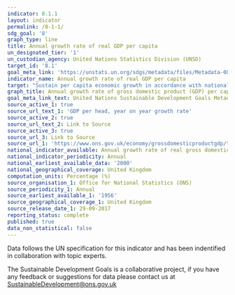```yaml
---
indicator: 8.1.1
layout: indicator
permalink: /8-1-1/
sdg_goal: '8'
graph_type: line
title: Annual growth rate of real GDP per capita
un_designated_tier: '1'
un_custodian_agency: United Nations Statistics Division (UNSD)
target_id: '8.1'
goal_meta_link: 'https://unstats.un.org/sdgs/metadata/files/Metadata-08-01-01.pdf'
indicator_name: Annual growth rate of real GDP per capita
target: "Sustain per capita economic growth in accordance with national circumstances and, in particular, at least 7\_percent gross domestic product growth per annum in the least developed countries"
graph_title: Annual growth rate of gross domestic product (GDP) per capita
goal_meta_link_text: United Nations Sustainable Development Goals Metadata (PDF 232 KB)
source_active_1: true
source_url_text_1: 'GDP per head, year on year growth rate'
source_active_2: true
source_url_text_2: Link to Source
source_active_3: true
source_url_3: Link to Source
source_url_1: 'https://www.ons.gov.uk/economy/grossdomesticproductgdp/timeseries/n3y6/qna'
national_indicator_available: Annual growth rate of real gross domestic product (GDP) per capita
national_indicator_periodicity: Annual
national_earliest_available_data: '2000'
national_geographical_coverage: United Kingdom
computation_units: Percentage (%)
source_organisation_1: Office for National Statistics (ONS)
source_periodicity_1: Annual
source_earliest_available_1: '1956'
source_geographical_coverage_1: United Kingdom
source_release_date_1: 29-09-2017
reporting_status: complete
published: true
data_non_statistical: false
---
```

Data follows the UN specification for this indicator and has been indentified in collaboration with topic experts.

The Sustainable Development Goals is a collaborative project, if you have any feedback or suggestions for data please contact us at <SustainableDevelopment@ons.gov.uk>
